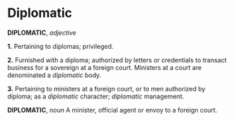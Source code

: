 # Diplomatic

**DIPLOMATIC**, _adjective_

**1.** Pertaining to diplomas; privileged.

**2.** Furnished with a diploma; authorized by letters or credentials to transact business for a sovereign at a foreign court. Ministers at a court are denominated a _diplomatic_ body.

**3.** Pertaining to ministers at a foreign court, or to men authorized by diploma; as a _diplomatic_ character; _diplomatic_ management.

**DIPLOMATIC**, _noun_ A minister, official agent or envoy to a foreign court.